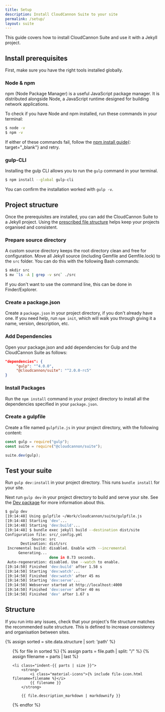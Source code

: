 ```yaml
---
title: Setup
description: Install CloudCannon Suite to your site
permalink: /setup/
layout: suite
---
```

This guide covers how to install CloudCannon Suite and use it with a Jekyll project.

## Install prerequisites

First, make sure you have the right tools installed globally.

### Node & npm

npm (Node Package Manager) is a useful JavaScript package manager. It is distributed alongside Node, a JavaScript runtime designed for building network applications.

To check if you have Node and npm installed, run these commands in your terminal:
```bash
$ node -v
$ npm -v
```

If either of these commands fail, follow the [npm install guide](https://www.npmjs.com/get-npm){: target="_blank"} and retry.

### gulp-CLI

Installing the gulp CLI allows you to run the `gulp` command in your terminal.
```bash
$ npm install --global gulp-cli
```

You can confirm the installation worked with `gulp -v`.

## Project structure

Once the prerequisites are installed, you can add the CloudCannon Suite to a Jekyll project. Using the [prescribed file structure](/setup/#structure) helps keep your projects organised and consistent.

### Prepare source directory

A custom source directory keeps the root directory clean and free for configuration. 
Move all Jekyll source (including Gemfile and Gemfile.lock) to the `src` folder. You can do this with the following Bash commands:
```bash
$ mkdir src
$ mv `ls -A | grep -v src` ./src
```
If you don't want to use the command line, this can be done in Finder/Explorer.

### Create a package.json

Create a `package.json` in your project directory, if you don't already have one. If you need help, run `npm init`, which will walk you through giving it a name, version, description, etc.

### Add Dependencies

Open your package.json and add dependencies for Gulp and the CloudCannon Suite as follows:
```json
"dependencies": {
     "gulp": "^4.0.0",
     "@cloudcannon/suite": "^2.0.0-rc5"
}
```

### Install Packages

Run the `npm install` command in your project directory to install all the dependencies specified in your `package.json`.

### Create a gulpfile

Create a file named `gulpfile.js` in your project directory, with the following content:
```js
const gulp = require("gulp");
const suite = require("@cloudcannon/suite");

suite.dev(gulp);
```

## Test your suite
Run `gulp dev:install` in your project directory. This runs `bundle install` for your site.

Next run `gulp dev` in your project directory to build and serve your site. See the [Dev package](/dev/introduction) for more information about this.
```bash
$ gulp dev
[19:14:48] Using gulpfile ~/Work/cloudcannon/suite/gulpfile.js
[19:14:48] Starting 'dev'...
[19:14:48] Starting 'dev:build'...
[19:14:48] $ bundle exec jekyll build --destination dist/site
Configuration file: src/_config.yml
            Source: src
       Destination: dist/src
 Incremental build: disabled. Enable with --incremental
      Generating...
                    done in 0.73 seconds.
 Auto-regeneration: disabled. Use --watch to enable.
[19:14:50] Finished 'dev:build' after 1.58 s
[19:14:50] Starting 'dev:watch'...
[19:14:50] Finished 'dev:watch' after 45 ms
[19:14:50] Starting 'dev:serve'...
[19:14:50] Webserver started at http://localhost:4000
[19:14:50] Finished 'dev:serve' after 40 ms
[19:14:50] Finished 'dev' after 1.67 s
```

## Structure

If you run into any issues, check that your project's file structure matches the recommended suite structure. This is defined to increase consistency and organisation between sites.

{% assign sorted = site.data.structure | sort: 'path' %}
<ul class="file-structure">
{% for file in sorted %}
	{% assign parts = file.path | split: "/" %}
	{% assign filename = parts | last %}

	<li class="indent-{{ parts | size }}">
		<strong>
			<i class="material-icons">{% include file-icon.html filename=filename %}</i>
			{{ filename }}
		</strong>

		{{ file.description_markdown | markdownify }}
</li>
{% endfor %}
</ul>
